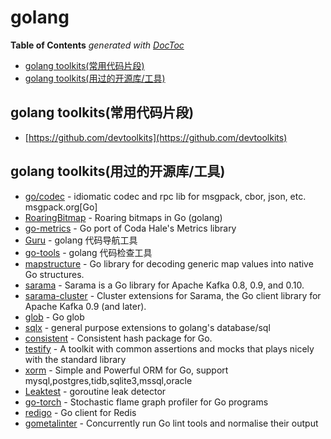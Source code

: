 # golang

<!-- START doctoc generated TOC please keep comment here to allow auto update -->
<!-- DON'T EDIT THIS SECTION, INSTEAD RE-RUN doctoc TO UPDATE -->
**Table of Contents**  *generated with [DocToc](https://github.com/thlorenz/doctoc)*

- [golang toolkits(常用代码片段)](#golang-toolkits%E5%B8%B8%E7%94%A8%E4%BB%A3%E7%A0%81%E7%89%87%E6%AE%B5)
- [golang toolkits(用过的开源库/工具)](#golang-toolkits%E7%94%A8%E8%BF%87%E7%9A%84%E5%BC%80%E6%BA%90%E5%BA%93%E5%B7%A5%E5%85%B7)

<!-- END doctoc generated TOC please keep comment here to allow auto update -->


## golang toolkits(常用代码片段)
* [https://github.com/devtoolkits](https://github.com/devtoolkits)

## golang toolkits(用过的开源库/工具)
* [go/codec](https://github.com/ugorji/go) - idiomatic codec and rpc lib for msgpack, cbor, json, etc. msgpack.org[Go]
* [RoaringBitmap](https://github.com/RoaringBitmap/roaring) - Roaring bitmaps in Go (golang)
* [go-metrics](https://github.com/rcrowley/go-metrics) - Go port of Coda Hale's Metrics library
* [Guru](http://golang.org/s/using-guru) - golang 代码导航工具
* [go-tools](https://github.com/dominikh/go-tools#tools) - golang 代码检查工具
* [mapstructure](https://github.com/mitchellh/mapstructure) - Go library for decoding generic map values into native Go structures.
* [sarama](https://github.com/Shopify/sarama) - Sarama is a Go library for Apache Kafka 0.8, 0.9, and 0.10.
* [sarama-cluster](https://github.com/bsm/sarama-cluster) - Cluster extensions for Sarama, the Go client library for Apache Kafka 0.9 (and later).
* [glob](https://github.com/gobwas/glob) - Go glob
* [sqlx](https://github.com/jmoiron/sqlx) - general purpose extensions to golang's database/sql
* [consistent](https://github.com/stathat/consistent) - Consistent hash package for Go.
* [testify](https://github.com/stretchr/testify/) - A toolkit with common assertions and mocks that plays nicely with the standard library
* [xorm](https://github.com/go-xorm/xorm) - Simple and Powerful ORM for Go, support mysql,postgres,tidb,sqlite3,mssql,oracle
* [Leaktest](https://github.com/fortytw2/leaktest) - goroutine leak detector
* [go-torch](https://github.com/uber/go-torch) - Stochastic flame graph profiler for Go programs
* [redigo](https://github.com/garyburd/redigo) - Go client for Redis
* [gometalinter](https://github.com/alecthomas/gometalinter) - Concurrently run Go lint tools and normalise their output
